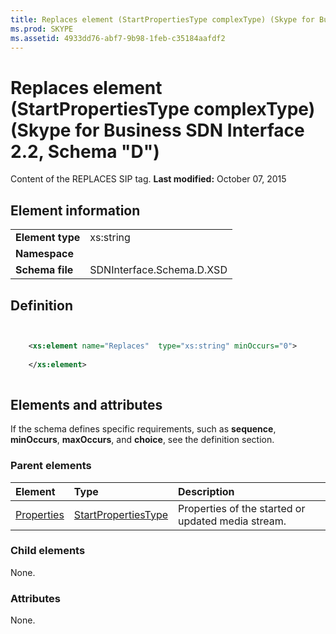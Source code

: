 ```yaml
---
title: Replaces element (StartPropertiesType complexType) (Skype for Business SDN Interface 2.2, Schema "D")
ms.prod: SKYPE
ms.assetid: 4933dd76-abf7-9b98-1feb-c35184aafdf2
---
```



# Replaces element (StartPropertiesType complexType) (Skype for Business SDN Interface 2.2, Schema "D")
Content of the REPLACES SIP tag. 
 **Last modified:** October 07, 2015
  
    
    


## Element information


|||
|:-----|:-----|
|**Element type**|xs:string |
|**Namespace**||
|**Schema file**|SDNInterface.Schema.D.XSD |
   

## Definition


```XML


    <xs:element name="Replaces"  type="xs:string" minOccurs="0">
    
    </xs:element>
  
```


## Elements and attributes

If the schema defines specific requirements, such as **sequence**, **minOccurs**, **maxOccurs**, and **choice**, see the definition section. 
  
    
    

### Parent elements



|**Element**|**Type**|**Description**|
|:-----|:-----|:-----|
| [Properties](properties-element-startorupdatetype-complextype.md)| [StartPropertiesType](startpropertiestype-complextype-1.md)|Properties of the started or updated media stream. |
   

### Child elements

None. 
  
    
    

### Attributes

None. 
  
    
    

